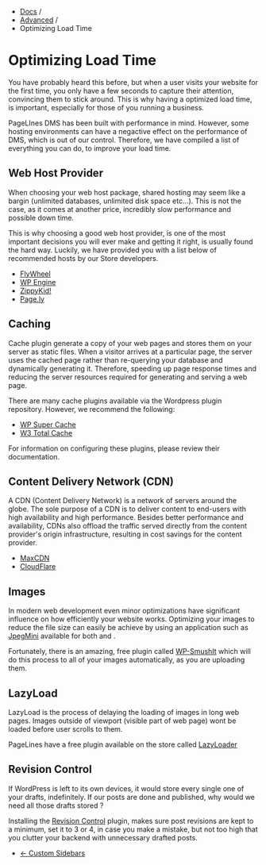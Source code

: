 <div class="row-fluid">
  <div class="span12">
    <ul class="breadcrumb">
        <li><a href="http://docs.pagelines.com/">Docs</a> <span class="divider">/</span></li>
        <li><a href="http://docs.pagelines.com/advanced">Advanced</a> <span class="divider">/</span></li>
        <li class="active">Optimizing Load Time</li>
    </ul>
  </div>
</div>

# Optimizing Load Time #

You have probably heard this before, but when a user visits your website for the first time, you only have a few seconds to capture their attention, convincing them to stick around. This is why having a optimized load time, is important, especially for those of you running a business.

PageLInes DMS has been built with performance in mind. However, some hosting environments can have a negactive effect on the performance of DMS, which is out of our control. Therefore, we have compiled a list of everything you can do, to improve your load time.

## Web Host Provider ##

When choosing your web host package, shared hosting may seem like a bargin (unlimited databases, unlimited disk space etc...). This is not the case, as it comes at another price, incredibly slow performance and possible down time.

This is why choosing a good web host provider, is one of the most important decisions you will ever make and getting it right, is usually found the hard way. Luckily, we have provided you with a list below of recommended hosts by our Store developers.

* [FlyWheel](http://getflywheel.com/)
* [WP Engine](http://wpengine.com/)
* [ZippyKid!](https://www.zippykid.com/)
* [Page.ly](https://page.ly/)

## Caching ##

Cache plugin generate a copy of your web pages and stores them on your server as static files. When a visitor arrives at a particular page, the server uses the cached page rather than re-querying your database and dynamically generating it. Therefore, speeding up page response times and reducing the server resources required for generating and serving a web page.

There are many cache plugins available via the Wordpress plugin repository. However, we recommend the following:

* [WP Super Cache](http://wordpress.org/plugins/wp-super-cache/)
* [W3 Total Cache](http://wordpress.org/plugins/w3-total-cache/)

For information on configuring these plugins, please review their documentation.

## Content Delivery Network (CDN)

A CDN (Content Delivery Network) is a network of servers around the globe. The sole purpose of a CDN is to deliver content to end-users with high availability and high performance. Besides better performance and availability, CDNs also offload the traffic served directly from the content provider's origin infrastructure, resulting in cost savings for the content provider.

* [MaxCDN](http://www.maxcdn.com/)
* [CloudFlare](https://www.cloudflare.com/)

## Images ##

In modern web development even minor optimizations have significant influence on how efficiently your website works. Optimizing your images to reduce the file size can easily be achieve by using an application such as [JpegMini](http://www.jpegmini.com/) available for both <ic class="icon-apple"></i> and <i class="icon-windows"></i>.

Fortunately, there is an amazing, free plugin called [WP-SmushIt](http://wordpress.org/plugins/wp-smushit/) which will do this process to all of your images automatically, as you are uploading them.

## LazyLoad ##

LazyLoad is the process of delaying the loading of images in long web pages. Images outside of viewport (visible part of web page) wont be loaded before user scrolls to them.

PageLines have a free plugin available on the store called [LazyLoader](http://www.pagelines.com/store/plugins/pagelines-lazyloader/)

## Revision Control ##

If WordPress is left to its own devices, it would store every single one of your drafts, indefinitely. If our posts are done and published, why would we need all those drafts stored ?

Installing the [Revision Control](http://wordpress.org/plugins/revision-control/) plugin, makes sure post revisions are kept to a minimum, set it to 3 or 4, in case you make a mistake, but not too high that you clutter your backend with unnecessary drafted posts.

<div class="row-fluid">
	<div class="span12">
		<ul class="pager">
			<li class="pull-left"><a href="http://docs.pagelines.com/advanced/custom-sidebars">&larr; Custom Sidebars</a></li>
  		</ul>
	</div>
</div>